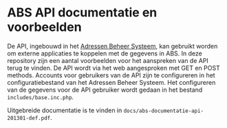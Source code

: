ABS API documentatie en voorbeelden
===================================
De API, ingebouwd in het [Adressen Beheer Systeem](http://adressenbeheersysteem.nl), kan gebruikt worden om externe applicaties te koppelen met de gegevens in ABS. In deze repository zijn een aantal voorbeelden voor het aanspreken van de API terug te vinden.
De API wordt via het web aangesproken met GET en POST methods. Accounts voor gebruikers van de API zijn te configureren in het configuratiebestand van het Adressen Beheer Systeem. Het configureren van de gegevens voor de API gebruiker wordt gedaan in het bestand `includes/base.inc.php`.

Uitgebreide documentatie is te vinden in `docs/abs-documentatie-api-201301-def.pdf`.
